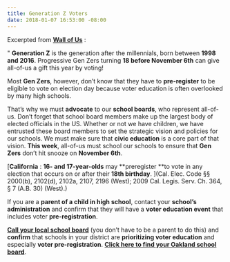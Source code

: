 ```yaml
---
title: Generation Z Voters
date: 2018-01-07 16:53:00 -08:00
---
```


Excerpted from [**Wall of Us**](https://www.wallofus.org/)  :

"  **Generation Z** is the generation after the millennials, born between **1998 and 2016**. Progressive Gen Zers turning **18 before November 6th** can give all-of-us a gift this year by voting! 

Most **Gen Zers**, however, don’t know that they have to **pre-register** to be eligible to vote on election day because voter education is often overlooked by many high schools. 

That’s why we must **advocate** to our **school boards**, who represent all-of-us. Don’t forget that school board members make up the largest body of elected officials in the US. Whether or not we have children, we have entrusted these board members to set the strategic vision and policies for our schools. We must make sure that **civic education** is a core part of that vision. **This week**, all-of-us must school our schools to ensure that **Gen Zers** don’t hit snooze on **November 6th**.

[**California** :	**16- and 17-year-olds** may **preregister **to vote in any election that occurs on or after their **18th birthday**.	](Cal. Elec. Code §§ 2000(b), 2102(d), 2102a, 2107, 2196 (West); 2009 Cal. Legis. Serv. Ch. 364, § 7 (A.B. 30) (West).)

If you are a **parent of a child in high school**, contact your **school’s administration** and confirm that they will have a **voter education event** that includes voter **pre-registration**.

[**Call your local school board**](http://mapgis.oaklandnet.com/ousd/) (you don’t have to be a parent to do this) and **confirm** that schools in your district are **prioritizing voter education** and especially **voter pre-registration**.  [**Click here to find your Oakland school board**](http://mapgis.oaklandnet.com/ousd/).

